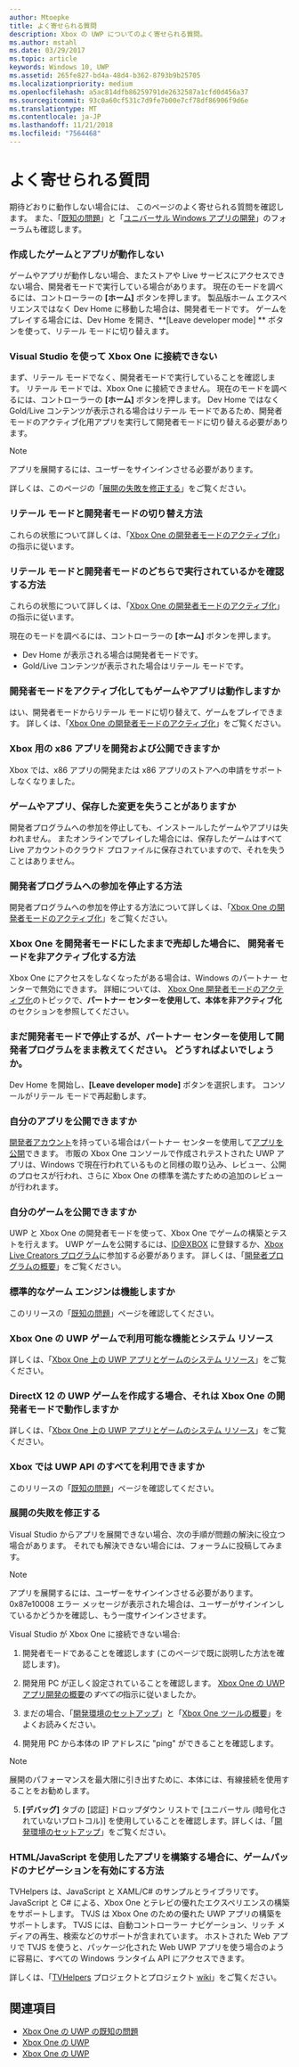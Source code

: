 ```yaml
---
author: Mtoepke
title: よく寄せられる質問
description: Xbox の UWP についてのよく寄せられる質問。
ms.author: mstahl
ms.date: 03/29/2017
ms.topic: article
keywords: Windows 10, UWP
ms.assetid: 265fe827-bd4a-48d4-b362-8793b9b25705
ms.localizationpriority: medium
ms.openlocfilehash: a5ac814dfb86259791de2632587a1cfd0d456a37
ms.sourcegitcommit: 93c0a60cf531c7d9fe7b00e7cf78df86906f9d6e
ms.translationtype: MT
ms.contentlocale: ja-JP
ms.lasthandoff: 11/21/2018
ms.locfileid: "7564468"
---
```

# <a name="frequently-asked-questions"></a>よく寄せられる質問

期待どおりに動作しない場合には、 このページのよく寄せられる質問を確認します。 また、「[既知の問題](known-issues.md)」と「[ユニバーサル Windows アプリの開発](https://go.microsoft.com/fwlink/?linkid=839446)」のフォーラムも確認します。 

### <a name="why-arent-my-games-and-apps-working"></a>作成したゲームとアプリが動作しない

ゲームやアプリが動作しない場合、またストアや Live サービスにアクセスできない場合、開発者モードで実行している場合があります。 現在のモードを調べるには、コントローラーの **[ホーム]** ボタンを押します。 製品版ホーム エクスペリエンスではなく Dev Home に移動した場合は、開発者モードです。 ゲームをプレイする場合には、Dev Home を開き、**[Leave developer mode] ** ボタンを使って、リテール モードに切り替えます。

### <a name="why-cant-i-connect-to-my-xbox-one-using-visual-studio"></a>Visual Studio を使って Xbox One に接続できない

まず、リテール モードでなく、開発者モードで実行していることを確認します。 リテール モードでは、Xbox One に接続できません。 現在のモードを調べるには、コントローラーの **[ホーム]** ボタンを押します。 Dev Home ではなく Gold/Live コンテンツが表示される場合はリテール モードであるため、開発者モードのアクティブ化用アプリを実行して開発者モードに切り替える必要があります。

> [!NOTE]
> アプリを展開するには、ユーザーをサインインさせる必要があります。

詳しくは、このページの「[展開の失敗を修正する](#fixing-deployment-failures)」をご覧ください。

### <a name="how-do-i-switch-between-retail-mode-and-developer-mode"></a>リテール モードと開発者モードの切り替え方法

これらの状態について詳しくは、「[Xbox One の開発者モードのアクティブ化](devkit-activation.md)」の指示に従います。

### <a name="how-do-i-know-if-i-am-in-retail-mode-or-developer-mode"></a>リテール モードと開発者モードのどちらで実行されているかを確認する方法

これらの状態について詳しくは、「[Xbox One の開発者モードのアクティブ化](devkit-activation.md)」の指示に従います。 

現在のモードを調べるには、コントローラーの **[ホーム]** ボタンを押します。 
- Dev Home が表示される場合は開発者モードです。
- Gold/Live コンテンツが表示された場合はリテール モードです。

### <a name="will-my-games-and-apps-still-work-if-i-activate-developer-mode"></a>開発者モードをアクティブ化してもゲームやアプリは動作しますか

はい、開発者モードからリテール モードに切り替えて、ゲームをプレイできます。 詳しくは、「[Xbox One の開発者モードのアクティブ化](devkit-activation.md)」をご覧ください。 

### <a name="can-i-develop-and-publish-x86-apps-for-xbox"></a>Xbox 用の x86 アプリを開発および公開できますか
Xbox では、x86 アプリの開発または x86 アプリのストアへの申請をサポートしなくなりました。 

### <a name="will-i-lose-my-games-and-apps-or-saved-changes"></a>ゲームやアプリ、保存した変更を失うことがありますか

開発者プログラムへの参加を停止しても、インストールしたゲームやアプリは失われません。 またオンラインでプレイした場合には、保存したゲームはすべて Live アカウントのクラウド プロファイルに保存されていますので、それを失うことはありません。

### <a name="how-do-i-leave-the-developer-program"></a>開発者プログラムへの参加を停止する方法

開発者プログラムへの参加を停止する方法について詳しくは、「[Xbox One の開発者モードのアクティブ化](devkit-deactivation.md)」をご覧ください。

### <a name="i-sold-my-xbox-one-and-left-it-in-developer-mode-how-do-i-deactivate-developer-mode"></a>Xbox One を開発者モードにしたままで売却した場合に、 開発者モードを非アクティブ化する方法

Xbox One にアクセスをしなくなったがある場合は、Windows のパートナー センターで無効にできます。 詳細については、 [Xbox One 開発者モードのアクティブ化](devkit-deactivation.md#deactivate-your-console-using-partner-center)のトピックで、**パートナー センターを使用して、本体を非アクティブ化**のセクションを参照してください。 

### <a name="i-left-the-developer-program-using-partner-center-but-im-in-still-developer-mode-what-do-i-do"></a>まだ開発者モードで停止するが、パートナー センターを使用して開発者プログラムをまま教えてください。 どうすればよいでしょうか。

Dev Home を開始し、**[Leave developer mode]** ボタンを選択します。 コンソールがリテール モードで再起動します。 

### <a name="can-i-publish-my-app"></a>自分のアプリを公開できますか

[開発者アカウント](https://developer.microsoft.com/store/register)を持っている場合はパートナー センターを使用して[アプリを公開](../publish/index.md)できます。 市販の Xbox One コンソールで作成されテストされた UWP アプリは、Windows で現在行われているものと同様の取り込み、レビュー、公開のプロセスが行われ、さらに Xbox One の標準を満たすための追加のレビューが行われます。

### <a name="can-i-publish-my-game"></a>自分のゲームを公開できますか

UWP と Xbox One の開発者モードを使って、Xbox One でゲームの構築とテストを行えます。 UWP ゲームを公開するには、[ID@XBOX](http://www.xbox.com/Developers/id) に登録するか、[Xbox Live Creators プログラム](https://developer.microsoft.com/games/xbox/xboxlive/creator)に参加する必要があります。 詳しくは、「[開発者プログラムの概要](https://developer.microsoft.com/games/xbox/docs/xboxlive/get-started/developer-program-overview.html)」をご覧ください。

### <a name="will-the-standard-game-engines-work"></a>標準的なゲーム エンジンは機能しますか

このリリースの「[既知の問題](known-issues.md)」ページを確認してください。

### <a name="what-capabilities-and-system-resources-are-available-to-uwp-games-on-xbox-one"></a>Xbox One の UWP ゲームで利用可能な機能とシステム リソース 

詳しくは、「[Xbox One 上の UWP アプリとゲームのシステム リソース](system-resource-allocation.md)」をご覧ください。

### <a name="if-i-create-a-directx-12-uwp-game-will-it-run-on-my-xbox-one-in-developer-mode"></a>DirectX 12 の UWP ゲームを作成する場合、それは Xbox One の開発者モードで動作しますか

詳しくは、「[Xbox One 上の UWP アプリとゲームのシステム リソース](system-resource-allocation.md)」をご覧ください。

### <a name="will-the-entire-uwp-api-surface-be-available-on-xbox"></a>Xbox では UWP API のすべてを利用できますか

このリリースの「[既知の問題](known-issues.md)」ページを確認してください。

### <a name="fixing-deployment-failures"></a>展開の失敗を修正する

Visual Studio からアプリを展開できない場合、次の手順が問題の解決に役立つ場合があります。 それでも解決できない場合には、フォーラムに投稿してみます。

> [!NOTE]
> アプリを展開するには、ユーザーをサインインさせる必要があります。 0x87e10008 エラー メッセージが表示された場合は、ユーザーがサインインしているかどうかを確認し、もう一度サインインさせます。

Visual Studio が Xbox One に接続できない場合:

1. 開発者モードであることを確認します (このページで既に説明した方法を確認します)。
2. 開発用 PC が正しく設定されていることを確認します。 [Xbox One の UWP アプリ開発の概要](getting-started.md)の*すべての*指示に従いましたか。 

3. まだの場合、「[開発環境のセットアップ](development-environment-setup.md)」と「[Xbox One ツールの概要](introduction-to-xbox-tools.md)」をよくお読みください。

4. 開発用 PC から本体の IP アドレスに "ping" ができることを確認します。
  > [!NOTE]
  > 展開のパフォーマンスを最大限に引き出すために、本体には、有線接続を使用することをお勧めします。

5. **[デバッグ]** タブの [認証] ドロップダウン リストで [ユニバーサル (暗号化されていないプロトコル)] を使用していることを確認します。詳しくは、「[開発環境のセットアップ](development-environment-setup.md)」をご覧ください。


### <a name="if-im-building-an-app-using-htmljavascript-how-do-i-enable-gamepad-navigation"></a>HTML/JavaScript を使用したアプリを構築する場合に、ゲームパッドのナビゲーションを有効にする方法

TVHelpers は、JavaScript と XAML/C# のサンプルとライブラリです。JavaScript と C# による、Xbox One とテレビの優れたエクスペリエンスの構築をサポートします。 TVJS は Xbox One のための優れた UWP アプリの構築をサポートします。 TVJS には、自動コントローラー ナビゲーション、リッチ メディアの再生、検索などのサポートが含まれています。 ホストされた Web アプリで TVJS を使うと、パッケージ化された Web UWP アプリを使う場合のように容易に、すべての Windows ランタイム API にアクセスできます。

詳しくは、「[TVHelpers](https://github.com/Microsoft/TVHelpers) プロジェクトとプロジェクト [wiki](https://github.com/Microsoft/TVHelpers/wiki)」をご覧ください。

## <a name="see-also"></a>関連項目
- [Xbox One の UWP の既知の問題](known-issues.md)
- [Xbox One の UWP](index.md)
- [Xbox One の UWP](index.md)
